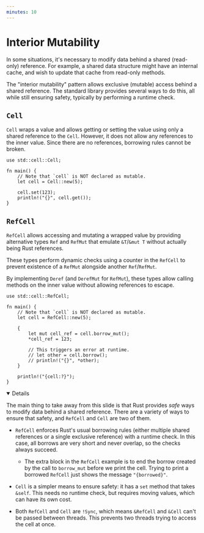 ```yaml
---
minutes: 10
---
```


# Interior Mutability

In some situations, it's necessary to modify data behind a shared (read-only)
reference. For example, a shared data structure might have an internal cache,
and wish to update that cache from read-only methods.

The "interior mutability" pattern allows exclusive (mutable) access behind a
shared reference. The standard library provides several ways to do this, all
while still ensuring safety, typically by performing a runtime check.

## `Cell`

`Cell` wraps a value and allows getting or setting the value using only a shared
reference to the `Cell`. However, it does not allow any references to the inner
value. Since there are no references, borrowing rules cannot be broken.

```rust,editable
use std::cell::Cell;

fn main() {
    // Note that `cell` is NOT declared as mutable.
    let cell = Cell::new(5);

    cell.set(123);
    println!("{}", cell.get());
}
```

## `RefCell`

`RefCell` allows accessing and mutating a wrapped value by providing alternative
types `Ref` and `RefMut` that emulate `&T`/`&mut T` without actually being Rust
references.

These types perform dynamic checks using a counter in the `RefCell` to prevent
existence of a `RefMut` alongside another `Ref`/`RefMut`.

By implementing `Deref` (and `DerefMut` for `RefMut`), these types allow calling
methods on the inner value without allowing references to escape.

```rust,editable
use std::cell::RefCell;

fn main() {
    // Note that `cell` is NOT declared as mutable.
    let cell = RefCell::new(5);

    {
        let mut cell_ref = cell.borrow_mut();
        *cell_ref = 123;

        // This triggers an error at runtime.
        // let other = cell.borrow();
        // println!("{}", *other);
    }

    println!("{cell:?}");
}
```

<details open="true">

The main thing to take away from this slide is that Rust provides _safe_ ways to
modify data behind a shared reference. There are a variety of ways to ensure
that safety, and `RefCell` and `Cell` are two of them.

- `RefCell` enforces Rust's usual borrowing rules (either multiple shared
  references or a single exclusive reference) with a runtime check. In this
  case, all borrows are very short and never overlap, so the checks always
  succeed.

  - The extra block in the `RefCell` example is to end the borrow created by the
    call to `borrow_mut` before we print the cell. Trying to print a borrowed
    `RefCell` just shows the message `"{borrowed}"`.

- `Cell` is a simpler means to ensure safety: it has a `set` method that takes
  `&self`. This needs no runtime check, but requires moving values, which can
  have its own cost.

- Both `RefCell` and `Cell` are `!Sync`, which means `&RefCell` and `&Cell`
  can't be passed between threads. This prevents two threads trying to access
  the cell at once.

</details>
